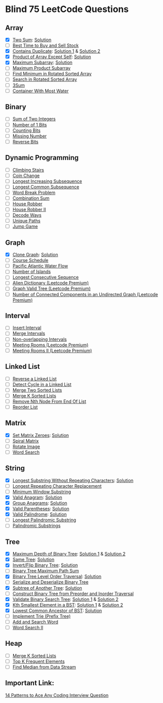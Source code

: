 # Blind 75 LeetCode Questions

## Array

- [x] [Two Sum](https://leetcode.com/problems/two-sum): [Solution](/coding_interviews/leetcode/easy/two-sum/two-sum.js)
- [ ] [Best Time to Buy and Sell Stock](https://leetcode.com/problems/best-time-to-buy-and-sell-stock)
- [x] [Contains Duplicate](https://leetcode.com/problems/contains-duplicate): [Solution 1](/coding_interviews/leetcode/easy/contains-duplicate/contains-duplicate.js) & [Solution 2](/coding_interviews/leetcode/easy/contains-duplicate/contains-duplicate-hashmap.js)
- [x] [Product of Array Except Self](https://leetcode.com/problems/product-of-array-except-self): [Solution](/coding_interviews/leetcode/medium/product-of-array-except-self/product-of-array-except-self.js)
- [x] [Maximum Subarray](https://leetcode.com/problems/maximum-subarray): [Solution](/coding_interviews/leetcode/easy/maximum-subarray/maximum-subarray.js)
- [ ] [Maximum Product Subarray](https://leetcode.com/problems/maximum-product-subarray)
- [ ] [Find Minimum in Rotated Sorted Array](https://leetcode.com/problems/find-minimum-in-rotated-sorted-array)
- [ ] [Search in Rotated Sorted Array](https://leetcode.com/problems/search-in-rotated-sorted-array)
- [ ] [3Sum](https://leetcode.com/problems/3sum)
- [ ] [Container With Most Water](https://leetcode.com/problems/container-with-most-water)

## Binary

- [ ] [Sum of Two Integers](https://leetcode.com/problems/sum-of-two-integers)
- [ ] [Number of 1 Bits](https://leetcode.com/problems/number-of-1-bits)
- [ ] [Counting Bits](https://leetcode.com/problems/counting-bits)
- [ ] [Missing Number](https://leetcode.com/problems/missing-number)
- [ ] [Reverse Bits](https://leetcode.com/problems/reverse-bits)

## Dynamic Programming

- [ ] [Climbing Stairs](https://leetcode.com/problems/climbing-stairs)
- [ ] [Coin Change](https://leetcode.com/problems/coin-change)
- [ ] [Longest Increasing Subsequence](https://leetcode.com/problems/longest-increasing-subsequence)
- [ ] [Longest Common Subsequence](https://leetcode.com/problems/longest-common-subsequence)
- [ ] [Word Break Problem](https://leetcode.com/problems/word-break)
- [ ] [Combination Sum](https://leetcode.com/problems/combination-sum-iv)
- [ ] [House Robber](https://leetcode.com/problems/house-robber)
- [ ] [House Robber II](https://leetcode.com/problems/house-robber-ii)
- [ ] [Decode Ways](https://leetcode.com/problems/decode-ways)
- [ ] [Unique Paths](https://leetcode.com/problems/unique-paths)
- [ ] [Jump Game](https://leetcode.com/problems/jump-game)

## Graph

- [x] [Clone Graph](https://leetcode.com/problems/clone-graph): [Solution](https://github.com/imteekay/algorithms/blob/master/coding_interviews/leetcode/medium/clone-graph/clone-graph.js)
- [ ] [Course Schedule](https://leetcode.com/problems/course-schedule)
- [ ] [Pacific Atlantic Water Flow](https://leetcode.com/problems/pacific-atlantic-water-flow)
- [ ] [Number of Islands](https://leetcode.com/problems/number-of-islands)
- [ ] [Longest Consecutive Sequence](https://leetcode.com/problems/longest-consecutive-sequence)
- [ ] [Alien Dictionary (Leetcode Premium)](https://leetcode.com/problems/alien-dictionary)
- [ ] [Graph Valid Tree (Leetcode Premium)](https://leetcode.com/problems/graph-valid-tree)
- [ ] [Number of Connected Components in an Undirected Graph (Leetcode Premium)](https://leetcode.com/problems/number-of-connected-components-in-an-undirected-graph)

## Interval

- [ ] [Insert Interval](https://leetcode.com/problems/insert-interval)
- [ ] [Merge Intervals](https://leetcode.com/problems/merge-intervals)
- [ ] [Non-overlapping Intervals](https://leetcode.com/problems/non-overlapping-intervals)
- [ ] [Meeting Rooms (Leetcode Premium)](https://leetcode.com/problems/meeting-rooms)
- [ ] [Meeting Rooms II (Leetcode Premium)](https://leetcode.com/problems/meeting-rooms-ii)

## Linked List

- [ ] [Reverse a Linked List](https://leetcode.com/problems/reverse-linked-list)
- [ ] [Detect Cycle in a Linked List](https://leetcode.com/problems/linked-list-cycle)
- [ ] [Merge Two Sorted Lists](https://leetcode.com/problems/merge-two-sorted-lists)
- [ ] [Merge K Sorted Lists](https://leetcode.com/problems/merge-k-sorted-lists)
- [ ] [Remove Nth Node From End Of List](https://leetcode.com/problems/remove-nth-node-from-end-of-list)
- [ ] [Reorder List](https://leetcode.com/problems/reorder-list)

## Matrix

- [x] [Set Matrix Zeroes](https://leetcode.com/problems/set-matrix-zeroes): [Solution](/coding_interviews/leetcode/medium/set-matrix-zeroes/set-matrix-zeroes.js)
- [ ] [Spiral Matrix](https://leetcode.com/problems/spiral-matrix)
- [ ] [Rotate Image](https://leetcode.com/problems/rotate-image)
- [ ] [Word Search](https://leetcode.com/problems/word-search)

## String

- [x] [Longest Substring Without Repeating Characters](https://leetcode.com/problems/longest-substring-without-repeating-characters): [Solution](/coding_interviews/leetcode/medium/longest-substring-without-repeating-characters/longest-substring-without-repeating-characters.js)
- [ ] [Longest Repeating Character Replacement](https://leetcode.com/problems/longest-repeating-character-replacement)
- [ ] [Minimum Window Substring](https://leetcode.com/problems/minimum-window-substring)
- [x] [Valid Anagram](https://leetcode.com/problems/valid-anagram): [Solution](/coding_interviews/leetcode/easy/valid-anagram/valid-anagram.js)
- [x] [Group Anagrams](https://leetcode.com/problems/group-anagrams): [Solution](/coding_interviews/leetcode/medium/group-anagrams/group-anagrams.js)
- [x] [Valid Parentheses](https://leetcode.com/problems/valid-parentheses): [Solution](/coding_interviews/leetcode/easy/valid-parentheses/valid-parentheses.js)
- [x] [Valid Palindrome](https://leetcode.com/problems/valid-palindrome): [Solution](/coding_interviews/leetcode/easy/valid-palindrome/valid-palindrome.js)
- [ ] [Longest Palindromic Substring](https://leetcode.com/problems/longest-palindromic-substring)
- [ ] [Palindromic Substrings](https://leetcode.com/problems/palindromic-substrings)

## Tree

- [x] [Maximum Depth of Binary Tree](https://leetcode.com/problems/maximum-depth-of-binary-tree): [Solution 1](/coding_interviews/leetcode/easy/maximum-depth-of-binary-tree/maximum-depth-of-binary-tree.js) & [Solution 2](/coding_interviews/leetcode/easy/maximum-depth-of-binary-tree/maximum-depth-of-binary-tree-2.js)
- [x] [Same Tree](https://leetcode.com/problems/same-tree): [Solution](/coding_interviews/leetcode/easy/same-tree/same-tree.js)
- [x] [Invert/Flip Binary Tree](https://leetcode.com/problems/invert-binary-tree): [Solution](/coding_interviews/leetcode/easy/invert-binary-tree/invert-binary-tree.js)
- [ ] [Binary Tree Maximum Path Sum](https://leetcode.com/problems/binary-tree-maximum-path-sum)
- [x] [Binary Tree Level Order Traversal](https://leetcode.com/problems/binary-tree-level-order-traversal): [Solution](/coding_interviews/leetcode/medium/binary-tree-level-order-traversal/binary-tree-level-order-traversal.js)
- [ ] [Serialize and Deserialize Binary Tree](https://leetcode.com/problems/serialize-and-deserialize-binary-tree)
- [x] [Subtree of Another Tree](https://leetcode.com/problems/subtree-of-another-tree): [Solution](/coding_interviews/leetcode/easy/subtree-of-another-tree/subtree-of-another-tree.js)
- [ ] [Construct Binary Tree from Preorder and Inorder Traversal](https://leetcode.com/problems/construct-binary-tree-from-preorder-and-inorder-traversal)
- [x] [Validate Binary Search Tree](https://leetcode.com/problems/validate-binary-search-tree): [Solution 1](/coding_interviews/leetcode/medium/validate-binary-search-tree/validate-binary-search-tree-2.js) & [Solution 2](/coding_interviews/leetcode/medium/validate-binary-search-tree/validate-binary-search-tree.js)
- [x] [Kth Smallest Element in a BST](https://leetcode.com/problems/kth-smallest-element-in-a-bst): [Solution 1](/coding_interviews/leetcode/medium/kth-smallest-element-in-a-bst/kth-smallest-element-in-a-bst-1.js) & [Solution 2](/coding_interviews/leetcode/medium/kth-smallest-element-in-a-bst/kth-smallest-element-in-a-bst-2.js)
- [x] [Lowest Common Ancestor of BST](https://leetcode.com/problems/lowest-common-ancestor-of-a-binary-search-tree): [Solution](/coding_interviews/leetcode/easy/lowest-common-ancestor-of-a-binary-search-tree/lowest-common-ancestor-of-a-binary-search-tree.js)
- [ ] [Implement Trie (Prefix Tree)](https://leetcode.com/problems/implement-trie-prefix-tree)
- [ ] [Add and Search Word](https://leetcode.com/problems/add-and-search-word-data-structure-design)
- [ ] [Word Search II](https://leetcode.com/problems/word-search-ii)

## Heap

- [ ] [Merge K Sorted Lists](https://leetcode.com/problems/merge-k-sorted-lists)
- [ ] [Top K Frequent Elements](https://leetcode.com/problems/top-k-frequent-elements)
- [ ] [Find Median from Data Stream](https://leetcode.com/problems/find-median-from-data-stream)

## Important Link:

[14 Patterns to Ace Any Coding Interview Question](https://hackernoon.com/14-patterns-to-ace-any-coding-interview-question-c5bb3357f6ed)
